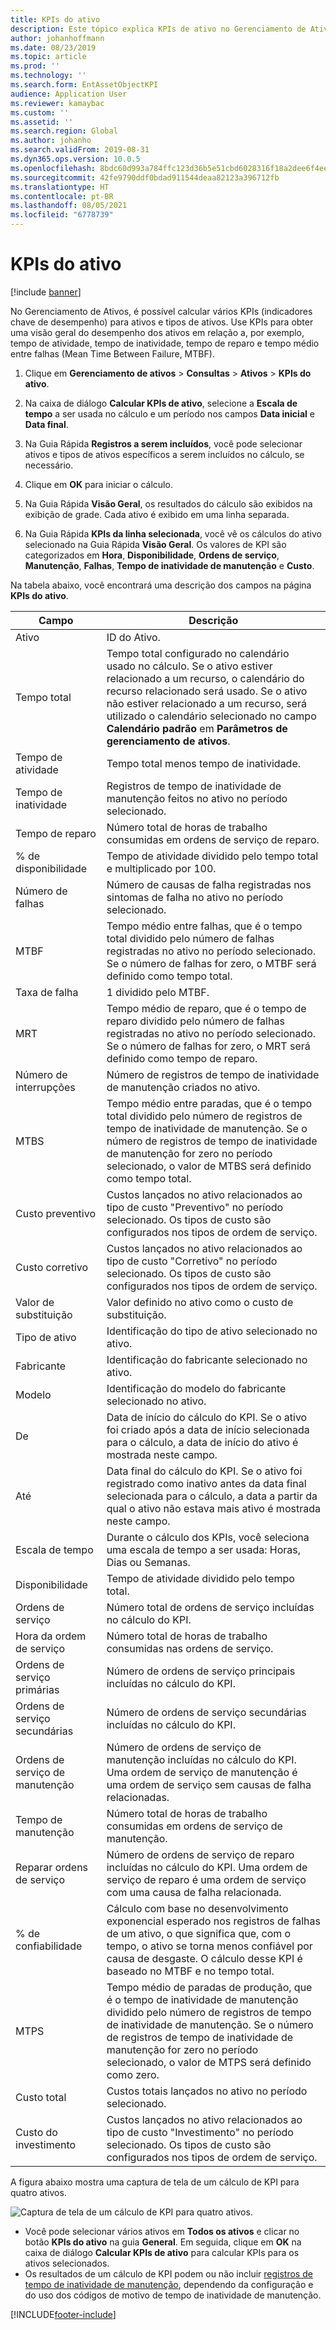 ```yaml
---
title: KPIs do ativo
description: Este tópico explica KPIs de ativo no Gerenciamento de Ativos.
author: johanhoffmann
ms.date: 08/23/2019
ms.topic: article
ms.prod: ''
ms.technology: ''
ms.search.form: EntAssetObjectKPI
audience: Application User
ms.reviewer: kamaybac
ms.custom: ''
ms.assetid: ''
ms.search.region: Global
ms.author: johanho
ms.search.validFrom: 2019-08-31
ms.dyn365.ops.version: 10.0.5
ms.openlocfilehash: 8bdc60d993a784ffc123d36b5e51cbd6028316f18a2dee6f4ee134a93ffc024e
ms.sourcegitcommit: 42fe9790ddf0bdad911544deaa82123a396712fb
ms.translationtype: HT
ms.contentlocale: pt-BR
ms.lasthandoff: 08/05/2021
ms.locfileid: "6778739"
---
```

# <a name="asset-kpis"></a>KPIs do ativo

[!include [banner](../../includes/banner.md)]

 

No Gerenciamento de Ativos, é possível calcular vários KPIs (indicadores chave de desempenho) para ativos e tipos de ativos. Use KPIs para obter uma visão geral do desempenho dos ativos em relação a, por exemplo, tempo de atividade, tempo de inatividade, tempo de reparo e tempo médio entre falhas (Mean Time Between Failure, MTBF).

1. Clique em **Gerenciamento de ativos** > **Consultas** > **Ativos** > **KPIs do ativo**.

2. Na caixa de diálogo **Calcular KPIs de ativo**, selecione a **Escala de tempo** a ser usada no cálculo e um período nos campos **Data inicial** e **Data final**. 

3. Na Guia Rápida **Registros a serem incluídos**, você pode selecionar ativos e tipos de ativos específicos a serem incluídos no cálculo, se necessário.

4. Clique em **OK** para iniciar o cálculo.

5. Na Guia Rápida **Visão Geral**, os resultados do cálculo são exibidos na exibição de grade. Cada ativo é exibido em uma linha separada.

6. Na Guia Rápida **KPIs da linha selecionada**, você vê os cálculos do ativo selecionado na Guia Rápida **Visão Geral**. Os valores de KPI são categorizados em **Hora**, **Disponibilidade**, **Ordens de serviço**, **Manutenção**, **Falhas**, **Tempo de inatividade de manutenção** e **Custo**.

Na tabela abaixo, você encontrará uma descrição dos campos na página **KPIs do ativo**.

| Campo                   | Descrição                                                                                                                                                                                                                                                                                           |
|-------------------------|-------------------------------------------------------------------------------------------------------------------------------------------------------------------------------------------------------------------------------------------------------------------------------------------------------|
| Ativo                   | ID do Ativo.                                                                                                                                                                                                                                                                                             |
| Tempo total              | Tempo total configurado no calendário usado no cálculo. Se o ativo estiver relacionado a um recurso, o calendário do recurso relacionado será usado. Se o ativo não estiver relacionado a um recurso, será utilizado o calendário selecionado no campo **Calendário padrão** em **Parâmetros de gerenciamento de ativos**. |
| Tempo de atividade                  | Tempo total menos tempo de inatividade.                                                                                                                                                                                                                                                                            |
| Tempo de inatividade                | Registros de tempo de inatividade de manutenção feitos no ativo no período selecionado.                                                                                                                                                                                                                              |
| Tempo de reparo             | Número total de horas de trabalho consumidas em ordens de serviço de reparo.                                                                                                                                                                                                                                            |
| % de disponibilidade          | Tempo de atividade dividido pelo tempo total e multiplicado por 100.                                                                                                                                                                                                                                                   |
| Número de falhas        | Número de causas de falha registradas nos sintomas de falha no ativo no período selecionado.                                                                                                                                                                                                             |
| MTBF                    | Tempo médio entre falhas, que é o tempo total dividido pelo número de falhas registradas no ativo no período selecionado. Se o número de falhas for zero, o MTBF será definido como tempo total.                                                                                                                   |
| Taxa de falha               | 1 dividido pelo MTBF.                                                                                                                                                                                                                                                                                    |
| MRT                     | Tempo médio de reparo, que é o tempo de reparo dividido pelo número de falhas registradas no ativo no período selecionado. Se o número de falhas for zero, o MRT será definido como tempo de reparo.                                                                                                                           |
| Número de interrupções         | Número de registros de tempo de inatividade de manutenção criados no ativo.                                                                                                                                                                                                                                     |
| MTBS                    | Tempo médio entre paradas, que é o tempo total dividido pelo número de registros de tempo de inatividade de manutenção. Se o número de registros de tempo de inatividade de manutenção for zero no período selecionado, o valor de MTBS será definido como tempo total.                                                                                      |
| Custo preventivo         | Custos lançados no ativo relacionados ao tipo de custo "Preventivo" no período selecionado. Os tipos de custo são configurados nos tipos de ordem de serviço.                                                                                                                                                                       |
| Custo corretivo         | Custos lançados no ativo relacionados ao tipo de custo "Corretivo" no período selecionado. Os tipos de custo são configurados nos tipos de ordem de serviço.                                                                                                                                                                       |
| Valor de substituição       | Valor definido no ativo como o custo de substituição.                                                                                                                                                                                                                                                  |
| Tipo de ativo             | Identificação do tipo de ativo selecionado no ativo.                                                                                                                                                                                                                                             |
| Fabricante           | Identificação do fabricante selecionado no ativo.                                                                                                                                                                                                                                                 |
| Modelo                   | Identificação do modelo do fabricante selecionado no ativo.                                                                                                                                                                                                                                           |
| De               | Data de início do cálculo do KPI. Se o ativo foi criado após a data de início selecionada para o cálculo, a data de início do ativo é mostrada neste campo.                                                                                                                                  |
| Até                 | Data final do cálculo do KPI. Se o ativo foi registrado como inativo antes da data final selecionada para o cálculo, a data a partir da qual o ativo não estava mais ativo é mostrada neste campo.                                                                                               |
| Escala de tempo              | Durante o cálculo dos KPIs, você seleciona uma escala de tempo a ser usada: Horas, Dias ou Semanas.                                                                                                                                                                                                            |
| Disponibilidade            | Tempo de atividade dividido pelo tempo total.                                                                                                                                                                                                                                                                         |
| Ordens de serviço             | Número total de ordens de serviço incluídas no cálculo do KPI.                                                                                                                                                                                                                                          |
| Hora da ordem de serviço         | Número total de horas de trabalho consumidas nas ordens de serviço.                                                                                                                                                                                                                                               |
| Ordens de serviço primárias     | Número de ordens de serviço principais incluídas no cálculo do KPI.                                                                                                                                                                                                                                        |
| Ordens de serviço secundárias   | Número de ordens de serviço secundárias incluídas no cálculo do KPI.                                                                                                                                                                                                                                      |
| Ordens de serviço de manutenção | Número de ordens de serviço de manutenção incluídas no cálculo do KPI. Uma ordem de serviço de manutenção é uma ordem de serviço sem causas de falha relacionadas.                                                                                                                                                             |
| Tempo de manutenção        | Número total de horas de trabalho consumidas em ordens de serviço de manutenção.                                                                                                                                                                                                                                       |
| Reparar ordens de serviço      | Número de ordens de serviço de reparo incluídas no cálculo do KPI. Uma ordem de serviço de reparo é uma ordem de serviço com uma causa de falha relacionada.                                                                                                                                                                        |
| % de confiabilidade           | Cálculo com base no desenvolvimento exponencial esperado nos registros de falhas de um ativo, o que significa que, com o tempo, o ativo se torna menos confiável por causa de desgaste. O cálculo desse KPI é baseado no MTBF e no tempo total.                                                            |
| MTPS                    | Tempo médio de paradas de produção, que é o tempo de inatividade de manutenção dividido pelo número de registros de tempo de inatividade de manutenção. Se o número de registros de tempo de inatividade de manutenção for zero no período selecionado, o valor de MTPS será definido como zero.                                                                               |
| Custo total              | Custos totais lançados no ativo no período selecionado.                                                                                                                                                                                                                                              |
| Custo do investimento         | Custos lançados no ativo relacionados ao tipo de custo "Investimento" no período selecionado. Os tipos de custo são configurados nos tipos de ordem de serviço.                                                                                                                                                                       |

A figura abaixo mostra uma captura de tela de um cálculo de KPI para quatro ativos.

![Captura de tela de um cálculo de KPI para quatro ativos.](media/11-controlling-and-reporting.png)

- Você pode selecionar vários ativos em **Todos os ativos** e clicar no botão **KPIs do ativo** na guia **General**. Em seguida, clique em **OK** na caixa de diálogo **Calcular KPIs de ativo** para calcular KPIs para os ativos selecionados.  
- Os resultados de um cálculo de KPI podem ou não incluir [registros de tempo de inatividade de manutenção](../work-orders/maintenance-downtime.md), dependendo da configuração e do uso dos códigos de motivo de tempo de inatividade de manutenção. 



[!INCLUDE[footer-include](../../../includes/footer-banner.md)]